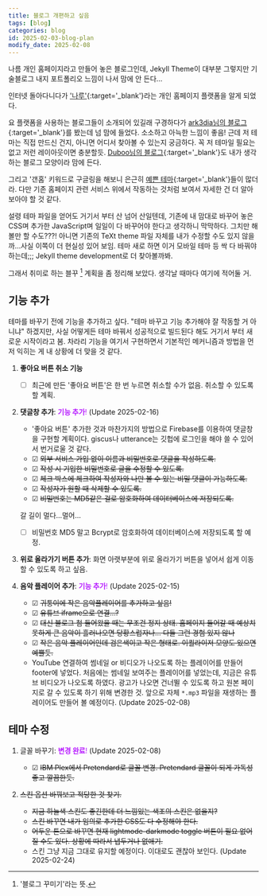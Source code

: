 ```yaml
---
title: 블로그 개편하고 싶음
tags: [blog]
categories: blog
id: 2025-02-03-blog-plan
modify_date: 2025-02-08
---
```


<style>
.royalBlue{
    color: #4169e1;
}
.royalPurple{
    color: #b516ff;
}
</style>


나름 개인 홈페이지라고 만들어 놓은 블로그인데, Jekyll Theme이 대부분 그렇지만 기술블로그 내지 포트폴리오 느낌이 나서 맘에 안 든다… <!--more-->

인터넷 돌아다니다가 ['나루'](https://naru.pub/){:target='_blank'}라는 개인 홈페이지 플랫폼을 알게 되었다.

요 플랫폼을 사용하는 블로그들이 소개되어 있길래 구경하다가 [ark3dia님의 블로그](https://kettle-vst.naru.pub/){:target='_blank'}를 봤는데 넘 맘에 들었다.
 소소하고 아늑한 느낌이 좋음! 근데 저 테마는 직접 만드신 건지, 아니면 어디서 찾아볼 수 있는지 궁금하다. 꼭 저 테마일 필요는 없고 저런 레이아웃이면 충분할듯. [Duboo님의 블로그](https://duboo.naru.pub/){:target='_blank'}도
 내가 생각하는 블로그 모양이라 맘에 든다. 

그리고 '갠홈' 키워드로 구글링을 해보니 은근히 [예쁜 테마](https://design-hyunmission.web.app/posting/xB1FLqZ6byKpPeg9szbI){:target='_blank'}들이 많더라. 다만 기존 홈페이지 관련 서비스 위에서 작동하는 것처럼 보여서 자세한 건 더 알아보아야 할 것 같다.

설령 테마 파일을 얻어도 거기서 부터 산 넘어 산일텐데, 기존에 내 맘대로 바꾸어 놓은
 CSS며 추가한 JavaScript며 일일이 다 바꾸어야 한다고 생각하니 막막하다. 그치만 해볼만 할 수도???! 아니면 기존의 TeXt theme 파일 자체를 내가 수정할 수도 있지 않을까…사실 이쪽이 더 현실성 있어 보임. 
 테마 새로 하면 이거 모바일 테마 등 싹 다 바꿔야 하는데;;; Jekyll theme development로 더 찾아볼까봐.

그래서 취미로 하는 블꾸 [^1] 계획을 좀 정리해 보았다. 생각날 때마다 여기에 적어둘 거.

## 기능 추가

테마를 바꾸기 전에 기능을 추가하고 싶다. "테마 바꾸고 기능 추가해야 잘 작동할 거 아니냐" 하겠지만, 사실 어떻게든 테마 바꿔서 성공적으로 빌드된다 해도 거기서 부터 새로운 시작이라고 봄.
차라리 기능을 여기서 구현하면서 기본적인 메커니즘과 방법을 먼저 익히는 게 내 상황에 더 맞을 것 같다.

1. **좋아요 버튼 취소 기능**
    - ☐ 최근에 만든 '좋아요 버튼'은 한 번 누르면 취소할 수가 없음. 취소할 수 있도록 할 계획.  

2. **댓글창 추가**: <span class="royalPurple">**기능 추가**!</span> (Update 2025-02-16)
    - '좋아요 버튼' 추가한 것과 마찬가지의 방법으로 Firebase를 이용하여 댓글창을 구현할 계획이다. giscus나 utterance는 깃헙에 로그인을 해야 쓸 수 있어서 번거로울 것 같다.
    - ☑ ~~외부 서비스 가입 없이 이름과 비밀번호로 댓글을 작성하도록.~~
    - ☑ ~~작성 시 기입한 비밀번호로 글을 수정할 수 있도록.~~
    - ☑ ~~체크 박스에 체크하여 작성자와 나만 볼 수 있는 비밀 댓글이 가능하도록.~~
    - ☑ ~~작성자가 원할 때 삭제할 수 있도록.~~
    - ☑ ~~비밀번호는 MD5같은 걸로 암호화하여 데이터베이스에 저장되도록.~~

    갈 길이 멀다…멀어…
    - ☐ 비밀번호 MD5 말고 Bcrypt로 암호화하여 데이터베이스에 저장되도록 할 예정.

3. **위로 올라가기 버튼 추가**: 화면 아랫부분에 위로 올라가기 버튼을 넣어서 쉽게 이동할 수 있도록 하고 싶음.

4. **음악 플레이어 추가**: <span class="royalPurple">**기능 추가**!</span> (Update 2025-02-15) 
    - ☑ ~~귀퉁이에 작은 음악플레이어를 추가하고 싶음!~~
    - ☑ ~~유튜브 iframe으로 연결…?~~
    - ☑ ~~대신 블로그 첨 들어왔을 때는 무조건 정지 상태. 홈페이지 들어갈 때 예상치 못하게 큰 음악이 흘러나오면 당황스럽자나… 다들 그런 경험 있지 않나~~
    - ☑ ~~작은 음악 플레이어인데 검은색이고 작은 형태로. 이퀄라이저 모양도 있으면 예쁠듯.~~
    - YouTube 연결하여 썸네일 or 비디오가 나오도록 하는 플레이어를 만들어 footer에 넣었다. 처음에는 썸네일 보여주는 플레이어를 넣었는데, 지금은 유튜브 비디오가 나오도록 하였다. 광고가 나오면 건너뛸 수 있도록 하고 원본 페이지로 갈 수 있도록 하기 위해 변경한 것. 앞으로 자체 `*.mp3` 파일을 재생하는 플레이어도 만들어 볼 예정이다. (Update 2025-02-08)

## 테마 수정

1. 글꼴 바꾸기: <span class="royalPurple">**변경 완료**!</span> (Update 2025-02-08)
    - ☑ ~~IBM Plex에서 Pretendard로 글꼴 변경. Pretendard 글꼴이 되게 가독성 좋고 깔끔한듯.~~

2. ~~스킨 옵션 바꿔보고 적당한 것 찾기.~~
    - ~~지금 하늘색 스킨도 좋긴한데 더 느낌있는 색조의 스킨은 없을지?~~
    - ~~스킨 바꾸면 내가 임의로 추가한 CSS도 다 수정해야 한다.~~
    - ~~어두운 톤으로 바꾸면 현재 lightmode-darkmode toggle 버튼이 필요 없어질 수도 있다. 상황에 따라서 냅두거나 없애기.~~
    - 스킨 그냥 지금 그대로 유지할 예정이다. 이대로도 괜찮아 보인다. (Update 2025-02-24)
    
[^1]: '블로그 꾸미기'라는 뜻.